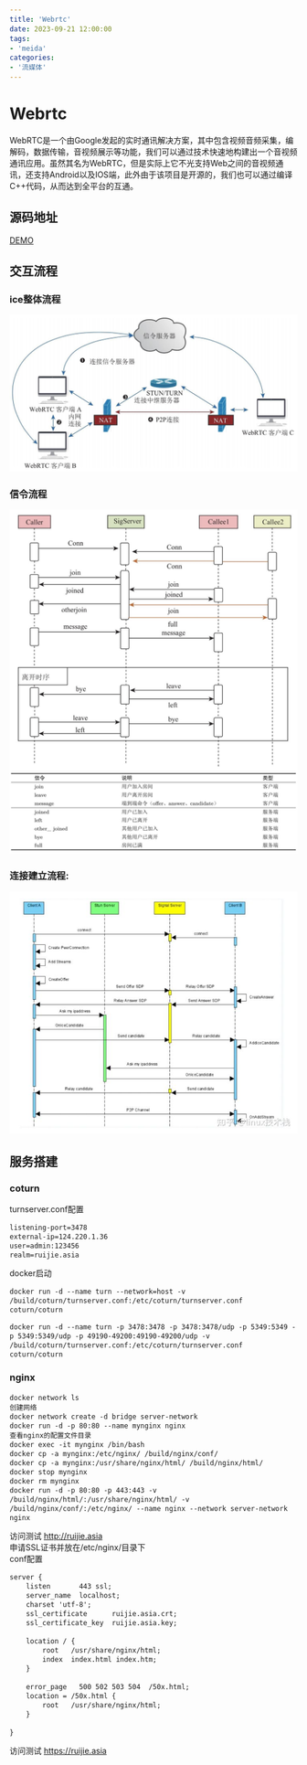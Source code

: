 ```yaml
---
title: 'Webrtc'
date: 2023-09-21 12:00:00
tags:
- 'meida'
categories:
- '流媒体'
---
```

# Webrtc
WebRTC是一个由Google发起的实时通讯解决方案，其中包含视频音频采集，编解码，数据传输，音视频展示等功能，我们可以通过技术快速地构建出一个音视频通讯应用。虽然其名为WebRTC，但是实际上它不光支持Web之间的音视频通讯，还支持Android以及IOS端，此外由于该项目是开源的，我们也可以通过编译C++代码，从而达到全平台的互通。
## 源码地址
[DEMO](https://github.com/zz-media/webrtc)
## 交互流程
### ice整体流程
![ice流程](./Webrtc.assets/ice.jpg)
### 信令流程
![ice流程](./Webrtc.assets/signal.jpg)  
![信令说明](./Webrtc.assets/signal2.jpg)  
### 连接建立流程:
![连接建立](./Webrtc.assets/peer.png)  

## 服务搭建
### coturn
turnserver.conf配置
```
listening-port=3478
external-ip=124.220.1.36
user=admin:123456
realm=ruijie.asia
```
docker启动
```
docker run -d --name turn --network=host -v /build/coturn/turnserver.conf:/etc/coturn/turnserver.conf coturn/coturn
```
```
docker run -d --name turn -p 3478:3478 -p 3478:3478/udp -p 5349:5349 -p 5349:5349/udp -p 49190-49200:49190-49200/udp -v /build/coturn/turnserver.conf:/etc/coturn/turnserver.conf coturn/coturn
```
### nginx
```
docker network ls
创建网络
docker network create -d bridge server-network
docker run -d -p 80:80 --name mynginx nginx
查看nginx的配置文件目录
docker exec -it mynginx /bin/bash
docker cp -a mynginx:/etc/nginx/ /build/nginx/conf/
docker cp -a mynginx:/usr/share/nginx/html/ /build/nginx/html/
docker stop mynginx
docker rm mynginx
docker run -d -p 80:80 -p 443:443 -v /build/nginx/html/:/usr/share/nginx/html/ -v /build/nginx/conf/:/etc/nginx/ --name nginx --network server-network nginx
```
访问测试 http://ruijie.asia  
申请SSL证书并放在/etc/nginx/目录下  
conf配置
```
server {
    listen       443 ssl;
    server_name  localhost;
    charset 'utf-8';
    ssl_certificate      ruijie.asia.crt;
    ssl_certificate_key  ruijie.asia.key;

    location / {
        root   /usr/share/nginx/html;
        index  index.html index.htm;
    }

    error_page   500 502 503 504  /50x.html;
    location = /50x.html {
        root   /usr/share/nginx/html;
    }

}
```
访问测试 https://ruijie.asia  